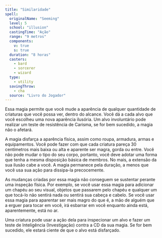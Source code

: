 ```yaml
---
title: "Similaridade"
spell:
  originalName: "Seeming"
  level: 5
  school: "illusion"
  castingTime: "Ação"
  range: "9 metros"
  components:
    v: true
    s: true
  duration: "8 horas"
  casters:
    - bard
    - sorcerer
    - wizard
  type:
    - utility
  savingThrow:
    - cha
  source: "Livro do Jogador"
---
```


Essa magia permite que você mude a aparência de qualquer quantidade de criaturas que você possa ver, dentro do alcance. Você dá a cada alvo que você escolheu uma nova aparência ilusória. Um alvo involuntário pode realizar um teste de resistência de Carisma, se for bem sucedido, a magia não o afetará.

A magia disfarça a aparência física, assim como roupa, armadura, armas e equipamentos. Você pode fazer com que cada criatura pareça 30 centímetros mais baixa ou alta e aparente ser magra, gorda ou entre. Você não pode mudar o tipo do seu corpo, portanto, você deve adotar uma forma que tenha a mesma disposição básica de membros. No mais, a extensão da sua ilusão cabe a você. A magia permanece pela duração, a menos que você usa sua ação para dissipa-la precocemente.

As mudanças criadas por essa magia não conseguem se sustentar perante uma inspeção física. Por exemplo, se você usar essa magia para adicionar um chapéu ao seu visual, objetos que passarem pelo chapéu e qualquer um que tocá-lo não sentirá nada ou sentirá sua cabeça e cabelo. Se você usar essa magia para aparentar ser mais magro do que é, a mão de alguém que a erguer para tocar em você, irá esbarrar em você enquanto ainda está, aparentemente, está no ar.

Uma criatura pode usar a ação dela para inspecionar um alvo e fazer um teste de Inteligência (Investigação) contra a CD da sua magia. Se for bem sucedido, ele estará ciente de que o alvo está disfarçado.
